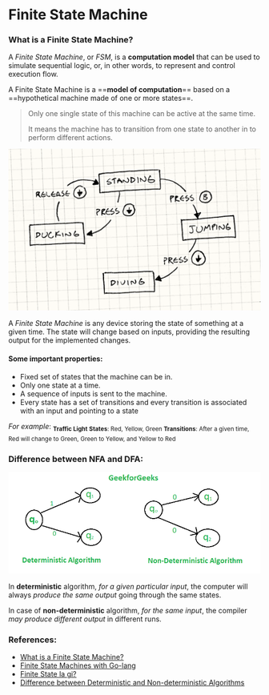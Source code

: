 # Finite State Machine

### What is a Finite State Machine?

A *Finite State Machine*, or *FSM*, is a **computation model** that can be used to simulate sequential logic, or, in other words, to represent and control execution flow.

A Finite State Machine is a ==**model of computation**== based on a ==hypothetical machine made of one or more states==. 
>Only one single state of this machine can be active at the same time. 
>
>It means the machine has to transition from one state to another in to perform different actions.

<img src="/assets/images/blockchain_concept/fsm.jpg">

A *Finite State Machine* is any device storing the state of something at a given time. The state will change based on inputs, providing the resulting output for the implemented changes.

#### Some important properties:
- Fixed set of states that the machine can be in.
- Only one state at a time.
- A sequence of inputs is sent to the machine.
- Every state has a set of transitions and every transition is associated with an input and pointing to a state

*For example*:
<sub>**Traffic Light**
**States**: Red, Yellow, Green
**Transitions**: After a given time, Red will change to Green, Green to Yellow, and Yellow to Red</sub>

### Difference between NFA and DFA:

<img src="/assets/images/blockchain_concept/fsm1.png">

In **deterministic** algorithm, *for a given particular input*, the computer will always *produce the same output* going through the same states.

In case of **non-deterministic** algorithm, *for the same input*, the compiler *may produce different output* in different runs.


### References:
- [What is a Finite State Machine?](https://medium.com/@mlbors/what-is-a-finite-state-machine-6d8dec727e2c)
- [Finite State Machines with Go-lang](https://medium.com/wesionary-team/finite-state-machines-with-go-lang-ccd20e329a7b)
- [Finite State la gi?](https://anhhung.mobi/finite-state-machine-la-gi/)
- [Difference between Deterministic and Non-deterministic Algorithms](https://www.geeksforgeeks.org/difference-between-deterministic-and-non-deterministic-algorithms/)